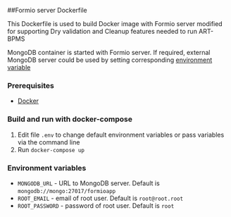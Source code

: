 ##Formio server Dockerfile

This Dockerfile is used to build Docker image with Formio server modified for supporting Dry validation and Cleanup features needed to run ART-BPMS

MongoDB container is started with Formio server. If required, external MongoDB server could be used by setting corresponding [environment variable](#environment-variables)

### Prerequisites

* [Docker]

### Build and run with docker-compose
1. Edit file `.env` to change default environment variables or pass variables via the command line
1. Run `docker-compose up`

### Environment variables

* `MONGODB_URL` - URL to MongoDB server. Default is `mongodb://mongo:27017/formioapp`
* `ROOT_EMAIL` - email of root user. Default is `root@root.root`
* `ROOT_PASSWORD` - password of root user. Default is `root`

[Docker]: https://www.docker.com/